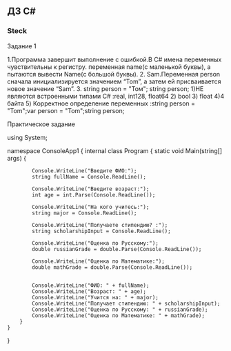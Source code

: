 ## ДЗ C#

### Steck

<p>Задание 1</p
[ссылка на дз](https://github.com/MariaMayskaya/-/blob/main/%D1%80%D1%8B%D0%B1%D0%B0/Program1.cs)

1.Программа завершит выполнение с ошибкой.В C# имена переменных чувствительны к регистру. переменная name(с маленькой буквы), а пытаются вывести Name(с большой буквы).
2. Sam.Переменная person сначала инициализируется значением “Tom”, а затем ей присваивается новое значение “Sam”.
3.  string person = "Том";
string person;
1)НЕ являются встроенными типами C# :real, int128, float64
2) bool
3) float
4)4 байта
5) Корректное определение переменных :string person = "Tom";var person = "Tom";string person;

<p>Практическое задание </p>
using System;

namespace ConsoleApp1
{
    internal class Program
    {
        static void Main(string[] args)
        {



            Console.WriteLine("Введите ФИО:");
            string fullName = Console.ReadLine();

            Console.WriteLine("Введите возраст:");
            int age = int.Parse(Console.ReadLine());

            Console.WriteLine("На кого учитесь:");
            string major = Console.ReadLine();

            Console.WriteLine("Получаете стипендию? :");
            string scholarshipInput = Console.ReadLine();

            Console.WriteLine("Оценка по Русскому:");
            double russianGrade = double.Parse(Console.ReadLine());

            Console.WriteLine("Оценка по Математике:");
            double mathGrade = double.Parse(Console.ReadLine());


            Console.WriteLine("ФИО: " + fullName);
            Console.WriteLine("Возраст: " + age);
            Console.WriteLine("Учится на: " + major);
            Console.WriteLine("Получает стипендию: " + scholarshipInput);
            Console.WriteLine("Оценка по Русскому: " + russianGrade);
            Console.WriteLine("Оценка по Математике: " + mathGrade);
        }
    }
}


